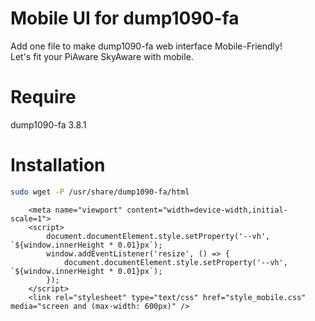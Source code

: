 # Mobile UI for dump1090-fa
Add one file to make dump1090-fa web interface Mobile-Friendly!
<br>
Let's fit your PiAware SkyAware with mobile.

# Require
dump1090-fa 3.8.1

# Installation
```bash
sudo wget -P /usr/share/dump1090-fa/html
```

        <meta name="viewport" content="width=device-width,initial-scale=1">
        <script>
            document.documentElement.style.setProperty('--vh', `${window.innerHeight * 0.01}px`);
            window.addEventListener('resize', () => {
                document.documentElement.style.setProperty('--vh', `${window.innerHeight * 0.01}px`);
            });
        </script>
        <link rel="stylesheet" type="text/css" href="style_mobile.css" media="screen and (max-width: 600px)" />
